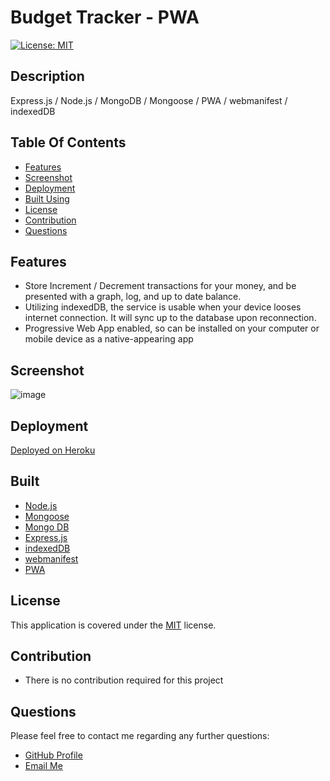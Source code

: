 
# Budget Tracker - PWA

[![License: MIT](https://img.shields.io/badge/License-MIT-yellow.svg)](https://opensource.org/licenses/MIT)

## Description

Express.js / Node.js / MongoDB / Mongoose / PWA / webmanifest / indexedDB

## Table Of Contents

- [Features](#features)
- [Screenshot](#screenshot)
- [Deployment](#deployment)
- [Built Using](#built)
- [License](#license)
- [Contribution](#contribution)
- [Questions](#questions)

## Features

- Store Increment / Decrement transactions for your money, and be presented with a graph, log, and up to date balance.
- Utilizing indexedDB, the service is usable when your device looses internet connection. It will sync up to the database upon reconnection.
- Progressive Web App enabled, so can be installed on your computer or mobile device as a native-appearing app

## Screenshot
![image](https://user-images.githubusercontent.com/69044956/124177624-7a72a400-da7e-11eb-9c8a-1240fcc475f1.png)

## Deployment
[Deployed on Heroku](https://primalorb-budget-pwa.herokuapp.com/)

## Built

- [Node.js](https://nodejs.org/en/)
- [Mongoose](https://www.npmjs.com/package/mongoose)
- [Mongo DB](https://www.mongodb.com/)
- [Express.js](https://expressjs.com/)
- [indexedDB](https://developer.mozilla.org/en-US/docs/Web/API/IndexedDB_API)
- [webmanifest](https://developer.mozilla.org/en-US/docs/Web/Manifest)
- [PWA](https://web.dev/progressive-web-apps/)

## License

This application is covered under the [MIT](https://opensource.org/licenses/MIT) license.

## Contribution

- There is no contribution required for this project


## Questions

Please feel free to contact me regarding any further questions:

- [GitHub Profile](https://github.com/PrimalOrB)
- [Email Me](mailto://primalorb@gmail.com)
